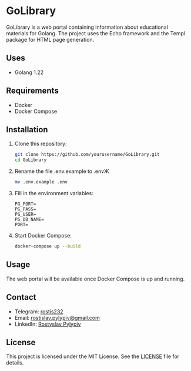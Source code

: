 # GoLibrary

GoLibrary is a web portal containing information about educational materials for Golang. The project uses the Echo framework and the Templ package for HTML page generation.

## Uses

- Golang 1.22

## Requirements

- Docker
- Docker Compose

## Installation

1. Clone this repository:

   ```sh
   git clone https://github.com/yourusername/GoLibrary.git
   cd GoLibrary
   ```

2. Rename the file .env.example to .envЖ

   ```sh
   mv .env.example .env
   ```

3. Fill in the environment variables:
   ```
   PG_PORT=
   PG_PASS=
   PG_USER=
   PG_DB_NAME=
   PORT=
   ```
4. Start Docker Compose:
   ```sh
   docker-compose up --build
   ```

## Usage

The web portal will be available once Docker Compose is up and running.

## Contact

- Telegram: [rostis232](https://t.me/rostis232)
- Email: [rostislav.pylypiv@gmail.com](mailto:rostislav.pylypiv@gmail.com)
- LinkedIn: [Rostyslav Pylypiv](https://www.linkedin.com/in/rostyslav-pylypiv/)

## License

This project is licensed under the MIT License. See the [LICENSE](./LICENSE) file for details.
